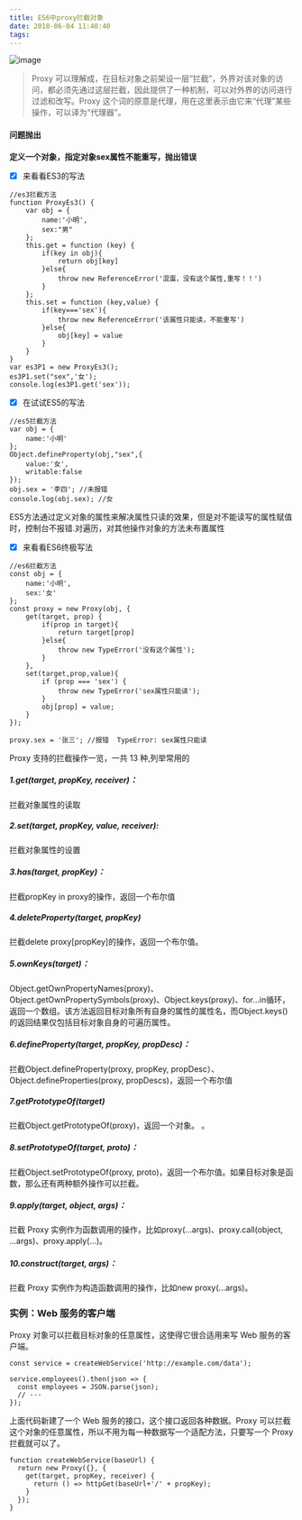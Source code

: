 ```yaml
---
title: ES6中proxy拦截对象
date: 2018-06-04 11:40:40
tags:
---
```


![image](http://www.wailian.work/images/2018/06/04/timg.th.jpg)

> Proxy 可以理解成，在目标对象之前架设一层“拦截”，外界对该对象的访问，都必须先通过这层拦截，因此提供了一种机制，可以对外界的访问进行过滤和改写。Proxy 这个词的原意是代理，用在这里表示由它来“代理”某些操作，可以译为“代理器”。

<!-- more -->

#### 问题抛出


**定义一个对象，指定对象sex属性不能重写，抛出错误**


- [x] 来看看ES3的写法
    
```
//es3拦截方法
function ProxyEs3() {
    var obj = {
        name:'小明',
        sex:"男"
    };
    this.get = function (key) {
        if(key in obj){
            return obj[key]
        }else{
            throw new ReferenceError('混蛋，没有这个属性,重写！！')
        }
    };
    this.set = function (key,value) {
        if(key==='sex'){
            throw new ReferenceError('该属性只能读，不能重写')
        }else{
            obj[key] = value
        }
    }
}
var es3P1 = new ProxyEs3();
es3P1.set("sex",'女');
console.log(es3P1.get('sex'));
```


- [x] 在试试ES5的写法
    
    
```
//es5拦截方法
var obj = {
    name:'小明'
};
Object.defineProperty(obj,"sex",{
    value:'女',
    writable:false
});
obj.sex = '李四'; //未报错
console.log(obj.sex); //女

```

ES5方法通过定义对象的属性来解决属性只读的效果，但是对不能读写的属性赋值时，控制台不报错.对遍历，对其他操作对象的方法未布置属性

- [x] 来看看ES6终极写法
    
```
//es6拦截方法
const obj = {
    name:'小明',
    sex:'女'
};
const proxy = new Proxy(obj, {
    get(target, prop) {
        if(prop in target){
            return target[prop]
        }else{
            throw new TypeError('没有这个属性');
        }
    },
    set(target,prop,value){
        if (prop === 'sex') {
            throw new TypeError('sex属性只能读');
        }
        obj[prop] = value;
    }
});

proxy.sex = '张三'; //报错  TypeError: sex属性只能读
```

Proxy 支持的拦截操作一览，一共 13 种,列举常用的 


#####  1.get(target, propKey, receiver)：
拦截对象属性的读取
##### 2.set(target, propKey, value, receiver):
拦截对象属性的设置
##### 3.has(target, propKey)：
拦截propKey in proxy的操作，返回一个布尔值
##### 4.deleteProperty(target, propKey)
拦截delete proxy[propKey]的操作，返回一个布尔值。
##### 5.ownKeys(target)：
Object.getOwnPropertyNames(proxy)、Object.getOwnPropertySymbols(proxy)、Object.keys(proxy)、for...in循环，返回一个数组。该方法返回目标对象所有自身的属性的属性名，而Object.keys()的返回结果仅包括目标对象自身的可遍历属性。

##### 6.defineProperty(target, propKey, propDesc)：
拦截Object.defineProperty(proxy, propKey, propDesc）、Object.defineProperties(proxy, propDescs)，返回一个布尔值
##### 7.getPrototypeOf(target)
拦截Object.getPrototypeOf(proxy)，返回一个对象。
。
##### 8.setPrototypeOf(target, proto)：
拦截Object.setPrototypeOf(proxy, proto)，返回一个布尔值。如果目标对象是函数，那么还有两种额外操作可以拦截。
##### 9.apply(target, object, args)：
拦截 Proxy 实例作为函数调用的操作，比如proxy(...args)、proxy.call(object, ...args)、proxy.apply(...)。
##### 10.construct(target, args)：
拦截 Proxy 实例作为构造函数调用的操作，比如new proxy(...args)。

### 实例：Web 服务的客户端
Proxy 对象可以拦截目标对象的任意属性，这使得它很合适用来写 Web 服务的客户端。

```
const service = createWebService('http://example.com/data');

service.employees().then(json => {
  const employees = JSON.parse(json);
  // ···
});
```
上面代码新建了一个 Web 服务的接口，这个接口返回各种数据。Proxy 可以拦截这个对象的任意属性，所以不用为每一种数据写一个适配方法，只要写一个 Proxy 拦截就可以了。


```
function createWebService(baseUrl) {
  return new Proxy({}, {
    get(target, propKey, receiver) {
      return () => httpGet(baseUrl+'/' + propKey);
    }
  });
}
```
